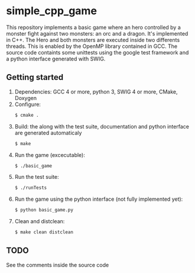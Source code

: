 # simple_cpp_game

This repository implements a basic game where an hero controlled by a monster fight against two monsters: an orc and a dragon. It's implemented in C++. The Hero and both monsters are executed inside two differents threads. This is enabled by the OpenMP library contained in GCC. The source code containts some unittests using the google test framework and a python interface generated with SWIG.


## Getting started

1. Dependencies: GCC 4 or more, python 3, SWIG 4 or more, CMake, Doxygen
2. Configure:
    ```bash
    $ cmake .
    ```
3. Build: the along with the test suite, documentation and python interface are generated automaticaly
    ```bash
    $ make
    ```
4. Run the game (excecutable):
    ```bash
    $ ./basic_game
    ```
5. Run the test suite:
    ```bash
    $ ./runTests
    ```
6. Run the game using the python interface (not fully implemented yet):
    ```bash
    $ python basic_game.py
    ```
7. Clean and distclean:
    ```bash
    $ make clean distclean
    ```

## TODO
See the comments inside the source code
